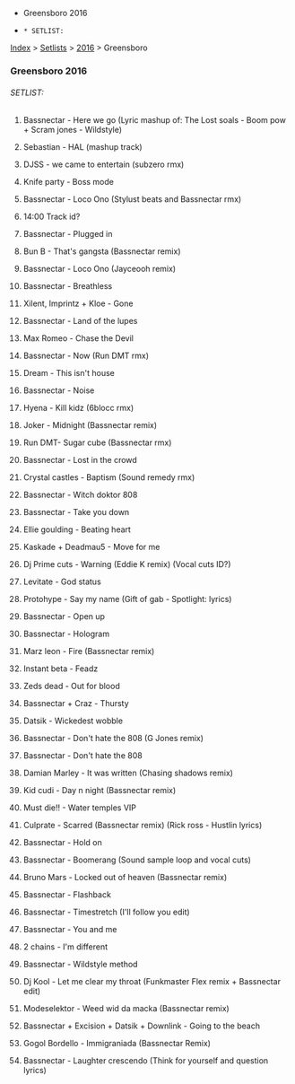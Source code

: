   * Greensboro 2016
  *     * SETLIST:

[Index](https://www.reddit.com/r/bassnectar/wiki/index) >
[Setlists](https://www.reddit.com/r/bassnectar/wiki/interactive/setlists) >
[2016](https://www.reddit.com/r/bassnectar/wiki/interactive/setlists/2016) >
Greensboro

### Greensboro 2016

###### SETLIST:

  1. Bassnectar - Here we go (Lyric mashup of: The Lost soals - Boom pow + Scram jones - Wildstyle)

  2. Sebastian - HAL (mashup track)

  3. DJSS - we came to entertain (subzero rmx)

  4. Knife party - Boss mode

  5. Bassnectar - Loco Ono (Stylust beats and Bassnectar rmx)

  6. 14:00 Track id?

  7. Bassnectar - Plugged in

  8. Bun B - That's gangsta (Bassnectar remix)

  9. Bassnectar - Loco Ono (Jayceooh remix)

  10. Bassnectar - Breathless

  11. Xilent, Imprintz + Kloe - Gone

  12. Bassnectar - Land of the lupes

  13. Max Romeo - Chase the Devil

  14. Bassnectar - Now (Run DMT rmx)

  15. Dream - This isn't house

  16. Bassnectar - Noise

  17. Hyena - Kill kidz (6blocc rmx)

  18. Joker - Midnight (Bassnectar remix)

  19. Run DMT- Sugar cube (Bassnectar rmx)

  20. Bassnectar - Lost in the crowd

  21. Crystal castles - Baptism (Sound remedy rmx)

  22. Bassnectar - Witch doktor 808

  23. Bassnectar - Take you down 

  24. Ellie goulding - Beating heart 

  25. Kaskade + Deadmau5 - Move for me 

  26. Dj Prime cuts - Warning (Eddie K remix) (Vocal cuts ID?)

  27. Levitate - God status 

  28. Protohype - Say my name (Gift of gab - Spotlight: lyrics)

  29. Bassnectar - Open up

  30. Bassnectar - Hologram 

  31. Marz leon - Fire (Bassnectar remix)

  32. Instant beta - Feadz 

  33. Zeds dead - Out for blood 

  34. Bassnectar + Craz - Thursty 

  35. Datsik - Wickedest wobble 

  36. Bassnectar - Don't hate the 808 (G Jones remix)

  37. Bassnectar - Don't hate the 808

  38. Damian Marley - It was written (Chasing shadows remix)

  39. Kid cudi - Day n night (Bassnectar remix)

  40. Must die!! - Water temples VIP 

  41. Culprate - Scarred (Bassnectar remix) (Rick ross - Hustlin lyrics)

  42. Bassnectar - Hold on

  43. Bassnectar - Boomerang (Sound sample loop and vocal cuts)

  44. Bruno Mars - Locked out of heaven (Bassnectar remix)

  45. Bassnectar - Flashback 

  46. Bassnectar - Timestretch (I'll follow you edit)

  47. Bassnectar - You and me 

  48. 2 chains - I'm different 

  49. Bassnectar - Wildstyle method 

  50. Dj Kool - Let me clear my throat (Funkmaster Flex remix + Bassnectar edit)

  51. Modeselektor - Weed wid da macka (Bassnectar remix)

  52. Bassnectar + Excision + Datsik + Downlink - Going to the beach 

  53. Gogol Bordello - Immigraniada (Bassnectar Remix)

  54. Bassnectar - Laughter crescendo (Think for yourself and question lyrics)


